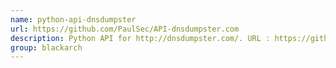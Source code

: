 ```yaml
---
name: python-api-dnsdumpster
url: https://github.com/PaulSec/API-dnsdumpster.com
description: Python API for http://dnsdumpster.com/. URL : https://github.com/PaulSec/API-dnsdumpster.com Groups : blackarch blackarch-recon blackarch-scanner
group: blackarch
---
```

